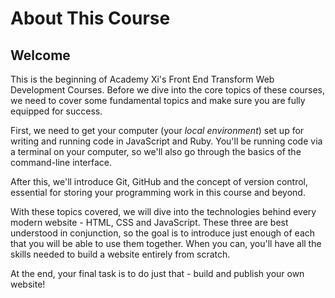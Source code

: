 # About This Course

## Welcome

This is the beginning of Academy Xi's Front End Transform Web
Development Courses. Before we dive into the core topics of these courses, we
need to cover some fundamental topics and make sure you are fully equipped 
for success.

First, we need to get your computer (your _local environment_) set up for
writing and running code in JavaScript and Ruby. You'll be running code via a
terminal on your computer, so we'll also go through the basics of the
command-line interface.

After this, we'll introduce Git, GitHub and the concept of version control,
essential for storing your programming work in this course and beyond.

With these topics covered, we will dive into the technologies behind every
modern website - HTML, CSS and JavaScript. These three are best understood in
conjunction, so the goal is to introduce just enough of each that you will be
able to use them together. When you can, you'll have all the skills needed to
build a website entirely from scratch.

At the end, your final task is to do just that - build and publish your own
website!
